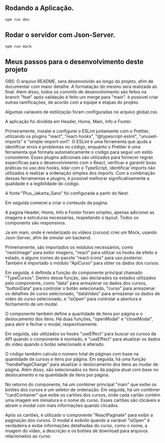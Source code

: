 ## Rodando a Aplicação.

```bash
npm run dev
```

## Rodar o servidor com Json-Server.

```bash
npm run mock
```

## Meus passos para o desenvolvimento deste projeto

OBS: O arquivo README, sera desenvolvido ao longo do projeto, afim de documentar com maior detalhe. A formatação do mesmo sera realizada ao final. Alem disso, todos os commits de desenvolvimento são feitos na branch "feat" após validação é feito um merge para "main". è possivel criar outras ramificações, de acordo com a equipe e etapas do projeto.

Algumas variaveis de estilização foram configuradas no arquivo global.css.

A aplicação foi dividida em Header, Home, Main, Info e Footer.

Primeiramente, instalei e configurei o ESLint juntamente com o Prettier, utilizando os plugins "react", "react-hooks", "@typescript-eslint", "unused-imports" e "simple-import-sort". O ESLint é uma ferramenta que ajuda a identificar erros e problemas no código, enquanto o Prettier é uma ferramenta que formata automaticamente o código para seguir um estilo consistente. Esses plugins adicionais são utilizados para fornecer regras específicas para o desenvolvimento com o React, verificar e garantir boas práticas no uso dos hooks, lidar com o TypeScript, identificar imports não utilizados e realizar a ordenação simples dos imports. Com a combinação dessas ferramentas e plugins, é possível melhorar significativamente a qualidade e a legibilidade do código.

A fonte "Plus_Jakarta_Sans" foi configurada a partir do Next.

Em seguida comecei a criar o conteudo da pagina.

A pagina Header, Home, Info e Footer foram simples, apenas adicionei as imagens e estruturas necessarias, respeitando o layout. Todos os components são responsivos.

Ja em main, onde é renderizado os videos (cursos) criei um Mock, usando Json-Server, afim de simular um backend.

Primeiramente, são importados os módulos necessários, como "next/image" para exibir imagens, "react" para utilizar os hooks de efeito e estado, e alguns ícones do pacote "react-icons" para uso posterior. Também é importado o módulo "ApiCurso" para obter os dados dos cursos.

Em seguida, é definida a função do componente principal chamado "TypeCursos". Dentro dessa função, são declarados os estados utilizados pelo componente, como "data" para armazenar os dados dos cursos, "buttonData" para controlar o botão selecionado, "curso" para armazenar os detalhes do curso selecionado, "dataVideo" para armazenar os dados de vídeo do curso selecionado, e "isOpen" para controlar a abertura e fechamento de um modal.

O componente também define a quantidade de itens por página e o deslocamento dos itens. Há duas funções, "openModal" e "closeModal", para abrir e fechar o modal, respectivamente.

Em seguida, são utilizados os hooks "useEffect" para buscar os cursos da API quando o componente é montado, e "useEffect" para atualizar os dados do vídeo quando o botão selecionado é alterado.

O código também calcula o número total de páginas com base na quantidade de cursos e itens por página. Em seguida, há uma função "handlePageChange" para atualizar o deslocamento dos itens ao mudar de página. Além disso, são selecionados os itens da página atual com base no deslocamento e na quantidade de itens por página.

No retorno do componente, há um contêiner principal "main" que exibe os botões dos cursos e um seletor de ordenação. Em seguida, há um contêiner "cardContainer" que exibe os cartões dos cursos, onde cada cartão contém uma imagem em miniatura e o nome do curso. Esses cartões são clicáveis e abrem o modal com mais informações quando clicados.

Após os cartões, é utilizado o componente "ReactPaginate" para exibir a paginação dos cursos. O modal é exibido quando a variável "isOpen" é verdadeira e exibe informações detalhadas do curso, como o nome, a imagem do vídeo, a descrição e os botões de download para arquivos relacionados ao curso.
